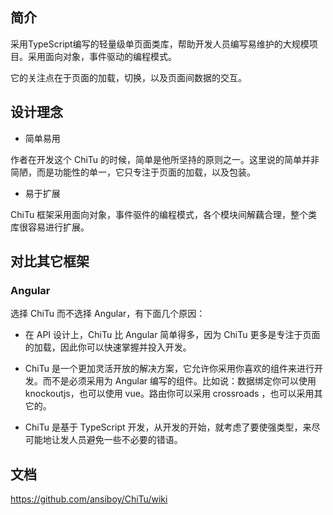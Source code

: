 ## 简介
采用TypeScript编写的轻量级单页面类库，帮助开发人员编写易维护的大规模项目。采用面向对象，事件驱动的编程模式。

它的关注点在于页面的加载，切换，以及页面间数据的交互。

## 设计理念
* 简单易用

作者在开发这个 ChiTu 的时候，简单是他所坚持的原则之一。这里说的简单并非简陋，而是功能性的单一，它只专注于页面的加载，以及包装。

* 易于扩展

ChiTu 框架采用面向对象，事件驱件的编程模式，各个模块间解藕合理，整个类库很容易进行扩展。

## 对比其它框架
### Angular

选择 ChiTu 而不选择 Angular，有下面几个原因：

* 在 API 设计上，ChiTu 比 Angular 简单得多，因为 ChiTu 更多是专注于页面的加载，因此你可以快速掌握并投入开发。

* ChiTu 是一个更加灵活开放的解决方案，它允许你采用你喜欢的组件来进行开发。而不是必须采用为 Angular 编写的组件。比如说：数据绑定你可以使用 knockoutjs，也可以使用 vue。路由你可以采用 crossroads ，也可以采用其它的。

* ChiTu 是基于 TypeScript 开发，从开发的开始，就考虑了要使强类型，来尽可能地让发人员避免一些不必要的错语。


## 文档
https://github.com/ansiboy/ChiTu/wiki 


